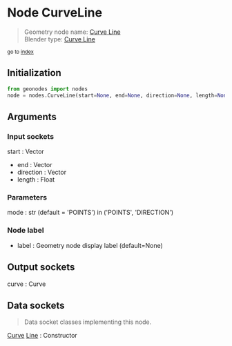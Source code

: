 
# Node CurveLine

> Geometry node name: [Curve Line](https://docs.blender.org/manual/en/latest/modeling/geometry_nodes/material/curve_line.html)<br>
  Blender type: [Curve Line](https://docs.blender.org/api/current/bpy.types.GeometryNodeCurvePrimitiveLine.html)
  
<sub>go to [index](/docs/index.md)</sub>

## Initialization

```python
from geonodes import nodes
node = nodes.CurveLine(start=None, end=None, direction=None, length=None, mode='POINTS', label=None)
```



## Arguments


### Input sockets

start : Vector
- end : Vector
- direction : Vector
- length : Float

### Parameters

mode : str (default = 'POINTS') in ('POINTS', 'DIRECTION')

### Node label

- label : Geometry node display label (default=None)

## Output sockets

curve : Curve

## Data sockets

> Data socket classes implementing this node.
  
[Curve](/docs/sockets/Curve.md) [Line](/docs/sockets/Curve.md#line) : Constructor

